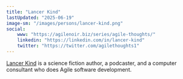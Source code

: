 ```yaml
---
title: "Lancer Kind"
lastUpdated: "2025-06-19"
image-sm: "/images/persons/lancer-kind.png"
social:
    www: "https://agilenoir.biz/series/agile-thoughts/"
    linkedin: "https://linkedin.com/in/lancer-kind"
    twitter: "https://twitter.com/agilethoughts1"
---
```


[Lancer Kind](https://bio.link/lancerkind) is a science fiction author, a podcaster, and a computer consultant who does Agile software development.